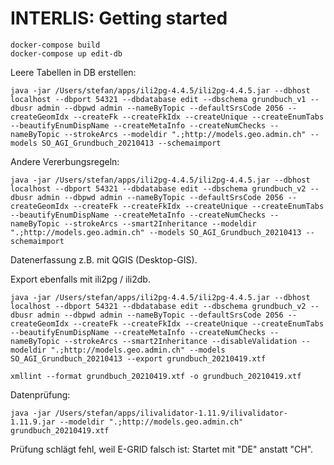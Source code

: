 # INTERLIS: Getting started 

```
docker-compose build
docker-compose up edit-db
```

Leere Tabellen in DB erstellen:
```
java -jar /Users/stefan/apps/ili2pg-4.4.5/ili2pg-4.4.5.jar --dbhost localhost --dbport 54321 --dbdatabase edit --dbschema grundbuch_v1 --dbusr admin --dbpwd admin --nameByTopic --defaultSrsCode 2056 --createGeomIdx --createFk --createFkIdx --createUnique --createEnumTabs --beautifyEnumDispName --createMetaInfo --createNumChecks --nameByTopic --strokeArcs --modeldir ".;http://models.geo.admin.ch" --models SO_AGI_Grundbuch_20210413 --schemaimport
```

Andere Vererbungsregeln:
```
java -jar /Users/stefan/apps/ili2pg-4.4.5/ili2pg-4.4.5.jar --dbhost localhost --dbport 54321 --dbdatabase edit --dbschema grundbuch_v2 --dbusr admin --dbpwd admin --nameByTopic --defaultSrsCode 2056 --createGeomIdx --createFk --createFkIdx --createUnique --createEnumTabs --beautifyEnumDispName --createMetaInfo --createNumChecks --nameByTopic --strokeArcs --smart2Inheritance --modeldir ".;http://models.geo.admin.ch" --models SO_AGI_Grundbuch_20210413 --schemaimport
```

Datenerfassung z.B. mit QGIS (Desktop-GIS). 

Export ebenfalls mit ili2pg / ili2db.
```
java -jar /Users/stefan/apps/ili2pg-4.4.5/ili2pg-4.4.5.jar --dbhost localhost --dbport 54321 --dbdatabase edit --dbschema grundbuch_v2 --dbusr admin --dbpwd admin --nameByTopic --defaultSrsCode 2056 --createGeomIdx --createFk --createFkIdx --createUnique --createEnumTabs --beautifyEnumDispName --createMetaInfo --createNumChecks --nameByTopic --strokeArcs --smart2Inheritance --disableValidation --modeldir ".;http://models.geo.admin.ch" --models SO_AGI_Grundbuch_20210413 --export grundbuch_20210419.xtf

xmllint --format grundbuch_20210419.xtf -o grundbuch_20210419.xtf
```

Datenprüfung:
```
java -jar /Users/stefan/apps/ilivalidator-1.11.9/ilivalidator-1.11.9.jar --modeldir ".;http://models.geo.admin.ch" grundbuch_20210419.xtf
```

Prüfung schlägt fehl, weil E-GRID falsch ist: Startet mit "DE" anstatt "CH".

